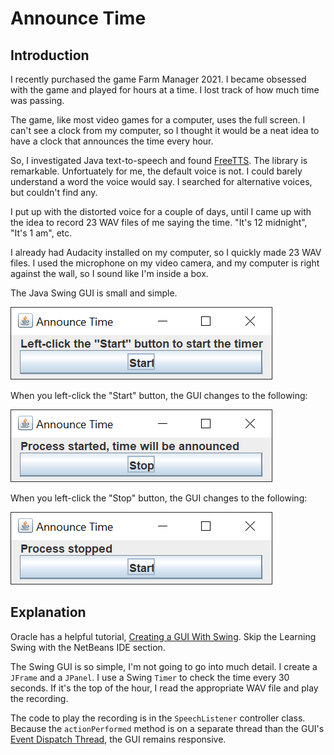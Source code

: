 # Announce Time

## Introduction

I recently purchased the game Farm Manager 2021.  I became obsessed with the game and played for hours at a time.  I lost track of how much time was passing.

The game, like most video games for a computer, uses the full screen.  I can't see a clock from my computer, so I thought it would be a neat idea to have a clock that announces the time every hour.

So, I investigated Java text-to-speech and found [FreeTTS](https://freetts.sourceforge.io/).  The library is remarkable.  Unfortuately for me, the default voice is not.  I could barely understand a word the voice would say.  I searched for alternative voices, but couldn't find any.

I put up with the distorted voice for a couple of days, until I came up with the idea to record 23 WAV files of me saying the time.  "It's 12 midnight", "It's 1 am", etc.

I already had Audacity installed on my computer, so I quickly made 23 WAV files.  I used the microphone on my video camera, and my computer is right against the wall, so I sound like I'm inside a box.

The Java Swing GUI is small and simple.

![start](readme-resources/announcetime1.png)

When you left-click the "Start" button, the GUI changes to the following:

![started](readme-resources/announcetime2.png)

When you left-click the "Stop" button, the GUI changes to the following:

![started](readme-resources/announcetime3.png)

## Explanation

Oracle has a helpful tutorial, [Creating a GUI With Swing](https://docs.oracle.com/javase/tutorial/uiswing/index.html).  Skip the Learning Swing with the NetBeans IDE section.  

The Swing GUI is so simple, I'm not going to go into much detail.  I create a `JFrame` and a `JPanel`.  I use a Swing `Timer` to check the time every 30 seconds.  If it's the top of the hour, I read the appropriate WAV file and play the recording.

The code to play the recording is in the `SpeechListener` controller class.  Because the `actionPerformed` method is on a separate thread than the GUI's [Event Dispatch Thread](https://docs.oracle.com/javase/tutorial/uiswing/concurrency/dispatch.html), the GUI remains responsive.
